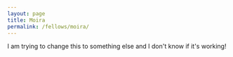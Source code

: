 ```yaml
---
layout: page
title: Moira
permalink: /fellows/moira/
---
```

I am trying to change this to something else and I don't know if it's working!
